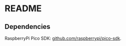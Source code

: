 # README

## Dependencies

RaspberryPi Pico SDK: [github.com/raspberrypi/pico-sdk](https://github.com/raspberrypi/pico-sdk).
